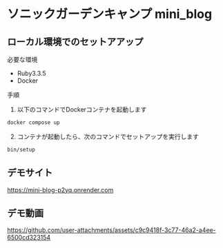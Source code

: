 # ソニックガーデンキャンプ mini_blog

## ローカル環境でのセットアアップ

必要な環境

- Ruby3.3.5
- Docker

手順

1. 以下のコマンドでDockerコンテナを起動します

```sh
docker compose up
```

2. コンテナが起動したら、次のコマンドでセットアップを実行します

```sh
bin/setup
```

## デモサイト

<https://mini-blog-p2yq.onrender.com>

## デモ動画

https://github.com/user-attachments/assets/c9c9418f-3c77-46a2-a4ee-6500cd323154

